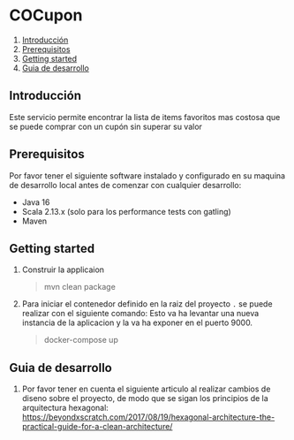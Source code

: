# COCupon

1. [Introducción](#introducción)
2. [Prerequisitos](#prerequisitos)
3. [Getting started](#getting-started)
4. [Guia de desarrollo](#guia-de-desarrollo)

## Introducción

Este servicio permite encontrar la lista de items favoritos mas costosa que se puede comprar con un cupón sin superar su valor

## Prerequisitos

Por favor tener el siguiente software instalado y configurado en su maquina de desarrollo local antes de comenzar con cualquier desarrollo:

- Java 16
- Scala 2.13.x (solo para los performance tests con gatling)
- Maven

## Getting started

1. Construir la applicaion

    > mvn clean package

2. Para iniciar el contenedor definido en la raiz del proyecto `.` se puede realizar con el siguiente comando: Esto va ha levantar una nueva instancia de la aplicacion y la va ha exponer en el puerto 9000.

    > docker-compose up

## Guia de desarrollo

1. Por favor tener en cuenta el siguiente articulo al realizar cambios de diseno sobre el proyecto, de modo que se sigan los principios de la arquitectura hexagonal: https://beyondxscratch.com/2017/08/19/hexagonal-architecture-the-practical-guide-for-a-clean-architecture/ 


